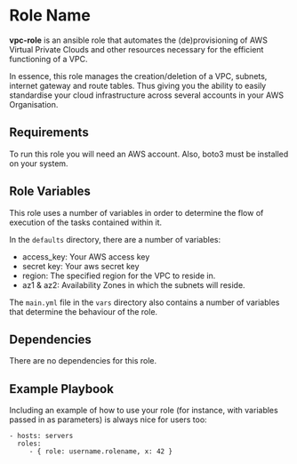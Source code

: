 Role Name
=========
**vpc-role** is an ansible role that automates the (de)provisioning of AWS Virtual Private Clouds and other resources necessary for the efficient functioning of a VPC.

In essence, this role manages the creation/deletion of a VPC, subnets, internet gateway and route tables. Thus giving you the ability to easily standardise your cloud infrastructure across several accounts in your AWS Organisation.


Requirements
------------

To run this role you will need an AWS account. Also, boto3 must be installed on your system.

Role Variables
--------------
This role uses a number of variables in order to determine the flow of execution of the tasks contained within it.

In the `defaults` directory, there are a number of variables:
- access_key: Your AWS access key
- secret key: Your aws secret key
- region: The specified region for the VPC to reside in.
- az1 & az2: Availability Zones in which the subnets will reside.

The `main.yml` file in the `vars` directory also contains a number of variables that determine the behaviour of the role. 


Dependencies
------------

There are no dependencies for this role.

Example Playbook
----------------

Including an example of how to use your role (for instance, with variables passed in as parameters) is always nice for users too:

    - hosts: servers
      roles:
         - { role: username.rolename, x: 42 }



